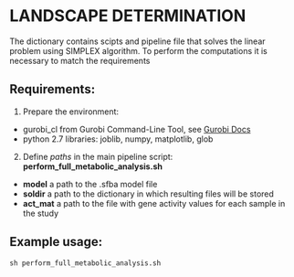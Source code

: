 # LANDSCAPE DETERMINATION

The dictionary contains scipts and pipeline file that solves the linear problem using SIMPLEX algorithm. 
To perform the computations it is necessary to match the requirements

## Requirements: 
1. Prepare the environment: 
* gurobi_cl from Gurobi Command-Line Tool, see [Gurobi Docs](https://www.gurobi.com/documentation/9.0/refman/grb_command_line_tool.html)
* python 2.7 libraries: joblib, numpy, matplotlib, glob

2. Define *paths* in the main pipeline script: **perform_full_metabolic_analysis.sh**
* **model** a path to the .sfba model file
* **soldir** a path to the dictionary in which resulting files will be stored 
* **act_mat** a path to the file with gene activity values for each sample in the study 

## Example usage:
`sh perform_full_metabolic_analysis.sh` 
